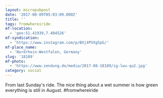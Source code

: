 ```yaml
---
layout: micropubpost
date: '2017-08-09T05:03:09.000Z'
title: ''
tags: fromwhereiride
mf-location:
  - 'geo:51.41939,7.404526'
mf-syndication:
  - 'https://www.instagram.com/p/BXj4PVXg5pG/'
mf-place_name:
  - 'Nordrhein-Westfalen, Germany'
slug: '18189'
mf-photo:
  - 'https://www.sendung.de/media/2017-08-18189/ig-lwu-qu2.jpg'
category: social
---
```

From last Sunday&#39;s ride. The nice thing about a wet summer is how green everything is still in August.
#fromwhereiride
